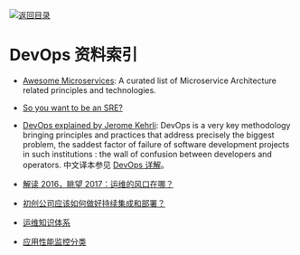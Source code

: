 [![返回目录](https://parg.co/UGo)](https://github.com/wxyyxc1992/Awesome-Links)

# DevOps 资料索引

* [Awesome Microservices](https://github.com/mfornos/awesome-microservices): A curated list of Microservice Architecture related principles and technologies.

* [So you want to be an SRE?](https://hackernoon.com/so-you-want-to-be-an-sre-34e832357a8c#.x8tn42pb7)

* [DevOps explained by Jerome Kehrli](https://www.niceideas.ch/roller2/badtrash/entry/devops-explained): DevOps is a very key methodology bringing principles and practices that address precisely the biggest problem, the saddest factor of failure of software development projects in such institutions : the wall of confusion between developers and operators. 中文译本参见 [DevOps 详解](https://www.zybuluo.com/liuhui0803/note/650897)。

* [解读 2016，眺望 2017：运维的风口在哪？](http://mp.weixin.qq.com/s/X4929d1NtrmWGfT6ZEHxUg)

* [初创公司应该如何做好持续集成和部署？](http://www.simlinux.com/archives/1638.html)

* [运维知识体系](https://www.unixhot.com/page/ops)

* [应用性能监控分类](http://www.infoq.com/cn/news/2015/08/monitoring-applications-category)
